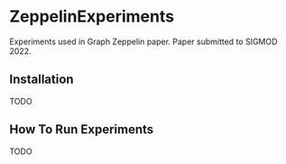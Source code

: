 # ZeppelinExperiments
Experiments used in Graph Zeppelin paper. Paper submitted to SIGMOD 2022.

## Installation
TODO

## How To Run Experiments
TODO
